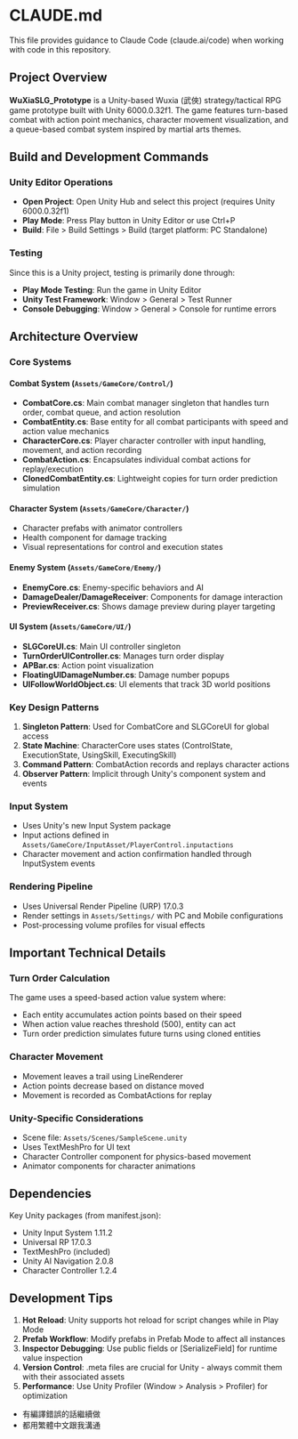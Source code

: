 # CLAUDE.md

This file provides guidance to Claude Code (claude.ai/code) when working with code in this repository.

## Project Overview

**WuXiaSLG_Prototype** is a Unity-based Wuxia (武俠) strategy/tactical RPG game prototype built with Unity 6000.0.32f1. The game features turn-based combat with action point mechanics, character movement visualization, and a queue-based combat system inspired by martial arts themes.

## Build and Development Commands

### Unity Editor Operations
- **Open Project**: Open Unity Hub and select this project (requires Unity 6000.0.32f1)
- **Play Mode**: Press Play button in Unity Editor or use Ctrl+P
- **Build**: File > Build Settings > Build (target platform: PC Standalone)

### Testing
Since this is a Unity project, testing is primarily done through:
- **Play Mode Testing**: Run the game in Unity Editor
- **Unity Test Framework**: Window > General > Test Runner
- **Console Debugging**: Window > General > Console for runtime errors

## Architecture Overview

### Core Systems

#### Combat System (`Assets/GameCore/Control/`)
- **CombatCore.cs**: Main combat manager singleton that handles turn order, combat queue, and action resolution
- **CombatEntity.cs**: Base entity for all combat participants with speed and action value mechanics
- **CharacterCore.cs**: Player character controller with input handling, movement, and action recording
- **CombatAction.cs**: Encapsulates individual combat actions for replay/execution
- **ClonedCombatEntity.cs**: Lightweight copies for turn order prediction simulation

#### Character System (`Assets/GameCore/Character/`)
- Character prefabs with animator controllers
- Health component for damage tracking
- Visual representations for control and execution states

#### Enemy System (`Assets/GameCore/Enemy/`)
- **EnemyCore.cs**: Enemy-specific behaviors and AI
- **DamageDealer/DamageReceiver**: Components for damage interaction
- **PreviewReceiver.cs**: Shows damage preview during player targeting

#### UI System (`Assets/GameCore/UI/`)
- **SLGCoreUI.cs**: Main UI controller singleton
- **TurnOrderUIController.cs**: Manages turn order display
- **APBar.cs**: Action point visualization
- **FloatingUIDamageNumber.cs**: Damage number popups
- **UIFollowWorldObject.cs**: UI elements that track 3D world positions

### Key Design Patterns

1. **Singleton Pattern**: Used for CombatCore and SLGCoreUI for global access
2. **State Machine**: CharacterCore uses states (ControlState, ExecutionState, UsingSkill, ExecutingSkill)
3. **Command Pattern**: CombatAction records and replays character actions
4. **Observer Pattern**: Implicit through Unity's component system and events

### Input System
- Uses Unity's new Input System package
- Input actions defined in `Assets/GameCore/InputAsset/PlayerControl.inputactions`
- Character movement and action confirmation handled through InputSystem events

### Rendering Pipeline
- Uses Universal Render Pipeline (URP) 17.0.3
- Render settings in `Assets/Settings/` with PC and Mobile configurations
- Post-processing volume profiles for visual effects

## Important Technical Details

### Turn Order Calculation
The game uses a speed-based action value system where:
- Each entity accumulates action points based on their speed
- When action value reaches threshold (500), entity can act
- Turn order prediction simulates future turns using cloned entities

### Character Movement
- Movement leaves a trail using LineRenderer
- Action points decrease based on distance moved
- Movement is recorded as CombatActions for replay

### Unity-Specific Considerations
- Scene file: `Assets/Scenes/SampleScene.unity`
- Uses TextMeshPro for UI text
- Character Controller component for physics-based movement
- Animator components for character animations

## Dependencies

Key Unity packages (from manifest.json):
- Unity Input System 1.11.2
- Universal RP 17.0.3
- TextMeshPro (included)
- Unity AI Navigation 2.0.8
- Character Controller 1.2.4

## Development Tips

1. **Hot Reload**: Unity supports hot reload for script changes while in Play Mode
2. **Prefab Workflow**: Modify prefabs in Prefab Mode to affect all instances
3. **Inspector Debugging**: Use public fields or [SerializeField] for runtime value inspection
4. **Version Control**: .meta files are crucial for Unity - always commit them with their associated assets
5. **Performance**: Use Unity Profiler (Window > Analysis > Profiler) for optimization
- 有編譯錯誤的話繼續做
- 都用繁體中文跟我溝通